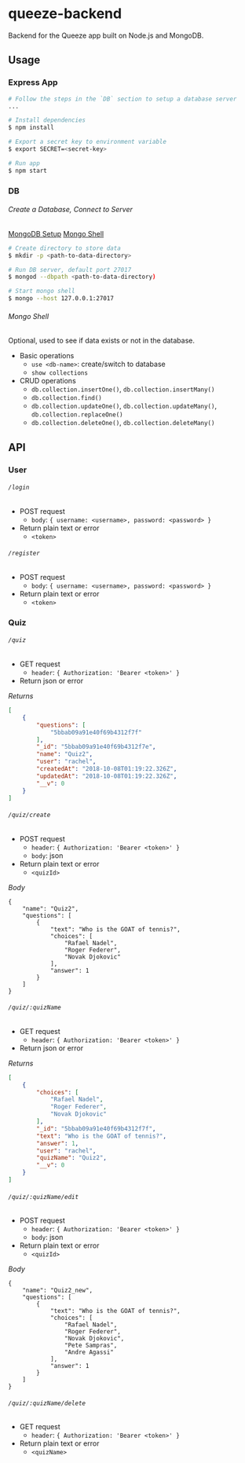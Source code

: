 # queeze-backend

Backend for the Queeze app built on Node.js and MongoDB.

## Usage

### Express App

```bash
# Follow the steps in the `DB` section to setup a database server
...

# Install dependencies
$ npm install

# Export a secret key to environment variable
$ export SECRET=<secret-key>

# Run app
$ npm start
```

### DB

###### Create a Database, Connect to Server

[MongoDB Setup](https://docs.mongodb.com/manual/tutorial/getting-started/)
[Mongo Shell](https://docs.mongodb.com/manual/mongo/)

```bash
# Create directory to store data
$ mkdir -p <path-to-data-directory>

# Run DB server, default port 27017
$ mongod --dbpath <path-to-data-directory)

# Start mongo shell
$ mongo --host 127.0.0.1:27017
```

###### Mongo Shell

Optional, used to see if data exists or not in the database.

- Basic operations
    - `use <db-name>`: create/switch to database
    - `show collections`
- CRUD operations
    - `db.collection.insertOne()`, `db.collection.insertMany()`
    - `db.collection.find()`
    - `db.collection.updateOne()`, `db.collection.updateMany()`, `db.collection.replaceOne()`
    - `db.collection.deleteOne()`, `db.collection.deleteMany() `

## API

### User

###### `/login`

- POST request
    - `body`: `{ username: <username>, password: <password> }`
- Return plain text or error
    - `<token>`

###### `/register`

- POST request
    - `body`: `{ username: <username>, password: <password> }`
- Return plain text or error
    - `<token>`

### Quiz

###### `/quiz`

- GET request
    - `header`: `{ Authorization: 'Bearer <token>' }`
- Return json or error

_Returns_
```json
[
    {
        "questions": [
            "5bbab09a91e40f69b4312f7f"
        ],
        "_id": "5bbab09a91e40f69b4312f7e",
        "name": "Quiz2",
        "user": "rachel",
        "createdAt": "2018-10-08T01:19:22.326Z",
        "updatedAt": "2018-10-08T01:19:22.326Z",
        "__v": 0
    }
]
```

###### `/quiz/create`

- POST request
    - `header`: `{ Authorization: 'Bearer <token>' }`
    - `body`: json
- Return plain text or error
    - `<quizId>`

_Body_
```
{
	"name": "Quiz2",
	"questions": [
		{
			"text": "Who is the GOAT of tennis?",
			"choices": [
				"Rafael Nadel",
				"Roger Federer",
				"Novak Djokovic"
			],
			"answer": 1
		}
	]
}
```

###### `/quiz/:quizName`

- GET request
    - `header`: `{ Authorization: 'Bearer <token>' }`
- Return json or error

_Returns_
```json
[
    {
        "choices": [
            "Rafael Nadel",
            "Roger Federer",
            "Novak Djokovic"
        ],
        "_id": "5bbab09a91e40f69b4312f7f",
        "text": "Who is the GOAT of tennis?",
        "answer": 1,
        "user": "rachel",
        "quizName": "Quiz2",
        "__v": 0
    }
]
```

###### `/quiz/:quizName/edit`

- POST request
    - `header`: `{ Authorization: 'Bearer <token>' }`
    - `body`: json
- Return plain text or error
    - `<quizId>`

_Body_
```
{
	"name": "Quiz2_new",
	"questions": [
		{
			"text": "Who is the GOAT of tennis?",
			"choices": [
				"Rafael Nadel",
				"Roger Federer",
				"Novak Djokovic",
				"Pete Sampras",
                "Andre Agassi"
			],
			"answer": 1
		}
	]
}
```

###### `/quiz/:quizName/delete`

- GET request
    - `header`: `{ Authorization: 'Bearer <token>' }`
- Return plain text or error
    - `<quizName>`
